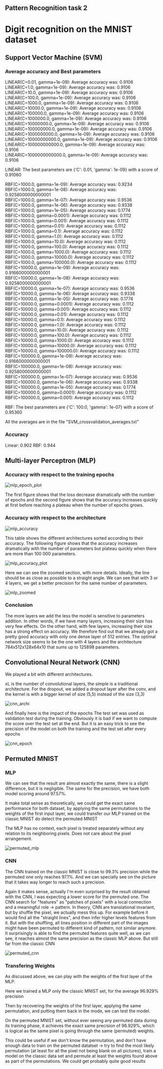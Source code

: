 ## Pattern Recognition task 2

# Digit recognition on the MNIST dataset

## Support Vector Machine (SVM)

### Average accuracy and Best parameters

LINEAR(C=0.01, gamma=1e-09): Average accuracy was: 0.9106  
LINEAR(C=1.0, gamma=1e-09): Average accuracy was: 0.9106  
LINEAR(C=10.0, gamma=1e-09): Average accuracy was: 0.9106  
LINEAR(C=100.0, gamma=1e-09): Average accuracy was: 0.9106  
LINEAR(C=1000.0, gamma=1e-09): Average accuracy was: 0.9106  
LINEAR(C=10000.0, gamma=1e-09): Average accuracy was: 0.9106  
LINEAR(C=100000.0, gamma=1e-09): Average accuracy was: 0.9106  
LINEAR(C=1000000.0, gamma=1e-09): Average accuracy was: 0.9106  
LINEAR(C=10000000.0, gamma=1e-09): Average accuracy was: 0.9106  
LINEAR(C=100000000.0, gamma=1e-09): Average accuracy was: 0.9106  
LINEAR(C=1000000000.0, gamma=1e-09): Average accuracy was: 0.9106  
LINEAR(C=10000000000.0, gamma=1e-09): Average accuracy was: 0.9106  
LINEAR(C=100000000000.0, gamma=1e-09): Average accuracy was: 0.9106  
LINEAR(C=1000000000000.0, gamma=1e-09): Average accuracy was: 0.9106  

LINEAR: The best parameters are {'C': 0.01, 'gamma': 1e-09} with a score of 0.91060 


RBF(C=1000.0, gamma=1e-09): Average accuracy was: 0.9234  
RBF(C=1000.0, gamma=1e-08): Average accuracy was: 0.9258000000000001  
RBF(C=1000.0, gamma=1e-07): Average accuracy was: 0.9536  
RBF(C=1000.0, gamma=1e-06): Average accuracy was: 0.9338  
RBF(C=1000.0, gamma=1e-05): Average accuracy was: 0.1774  
RBF(C=1000.0, gamma=0.0001): Average accuracy was: 0.1112  
RBF(C=1000.0, gamma=0.001): Average accuracy was: 0.1112  
RBF(C=1000.0, gamma=0.01): Average accuracy was: 0.1112  
RBF(C=1000.0, gamma=0.1): Average accuracy was: 0.1112  
RBF(C=1000.0, gamma=1.0): Average accuracy was: 0.1112  
RBF(C=1000.0, gamma=10.0): Average accuracy was: 0.1112  
RBF(C=1000.0, gamma=100.0): Average accuracy was: 0.1112  
RBF(C=1000.0, gamma=1000.0): Average accuracy was: 0.1112  
RBF(C=1000.0, gamma=10000.0): Average accuracy was: 0.1112  
RBF(C=1000.0, gamma=100000.0): Average accuracy was: 0.1112  
RBF(C=10000.0, gamma=1e-09): Average accuracy was: 0.9166000000000001  
RBF(C=10000.0, gamma=1e-08): Average accuracy was: 0.9258000000000001  
RBF(C=10000.0, gamma=1e-07): Average accuracy was: 0.9536  
RBF(C=10000.0, gamma=1e-06): Average accuracy was: 0.9338  
RBF(C=10000.0, gamma=1e-05): Average accuracy was: 0.1774  
RBF(C=10000.0, gamma=0.0001): Average accuracy was: 0.1112  
RBF(C=10000.0, gamma=0.001): Average accuracy was: 0.1112  
RBF(C=10000.0, gamma=0.01): Average accuracy was: 0.1112  
RBF(C=10000.0, gamma=0.1): Average accuracy was: 0.1112  
RBF(C=10000.0, gamma=1.0): Average accuracy was: 0.1112  
RBF(C=10000.0, gamma=10.0): Average accuracy was: 0.1112  
RBF(C=10000.0, gamma=100.0): Average accuracy was: 0.1112  
RBF(C=10000.0, gamma=1000.0): Average accuracy was: 0.1112  
RBF(C=10000.0, gamma=10000.0): Average accuracy was: 0.1112  
RBF(C=10000.0, gamma=100000.0): Average accuracy was: 0.1112  
RBF(C=100000.0, gamma=1e-09): Average accuracy was: 0.9166000000000001  
RBF(C=100000.0, gamma=1e-08): Average accuracy was: 0.9258000000000001  
RBF(C=100000.0, gamma=1e-07): Average accuracy was: 0.9536  
RBF(C=100000.0, gamma=1e-06): Average accuracy was: 0.9338  
RBF(C=100000.0, gamma=1e-05): Average accuracy was: 0.1774  
RBF(C=100000.0, gamma=0.0001): Average accuracy was: 0.1112  
RBF(C=100000.0, gamma=0.001): Average accuracy was: 0.1112  

RBF: The best parameters are {'C': 100.0, 'gamma': 1e-07} with a score of 0.95360 

All the averages are in the file "SVM_crossvalidation_averages.txt"

### Accuracy

Linear: 0.902
RBF: 0.944

## Multi-layer Perceptron (MLP)

### Accuracy with respect to the training epochs

![mlp_epoch_plot](https://user-images.githubusercontent.com/85929824/162423918-3420180e-6c95-4213-b52a-5f8907a31564.png)

The first figure shows that the loss decrease dramatically with the number of epochs and the second figure shows that the accuracy increases quickly at first before reaching a plateau when the number of epochs grows.

### Accuracy with respect to the architecture

![mlp_accuracy](https://github.com/fwicht/mnist-recognition/blob/main/img/mlp_archi.png)

This table shows the different architectures sorted according to their accuracy. The following figure shows that the accuracy increases dramatically with the number of parameters but plateau quickly when there are more than 100 000 parameters.

![mlp_accuracy_plot](https://user-images.githubusercontent.com/85929824/162430244-95342d2f-4fbd-434d-a343-9e7734e50198.png)

Here we can see the zoomed section, with more details. Ideally, the line should be as close as possible to a straight angle. We can see that with 3 or 4 layers, we get a better precision for the same number of parameters.

![mlp_zoomed](https://github.com/fwicht/mnist-recognition/blob/main/img/mlp_layers.png)

### Conclusion

The more layers we add the less the model is sensitive to parameters addition. In other words, if we have many layers, increasing their size has very few effects. On the other hand, with few layers, increasing their size has a strong effect on accuracy. We therefore find out that we already got a pretty good accuracy with only one dense layer of 512 entries. The optimal network size seems to be the one with 4 layers and the architecture 784x512x128x64x10 that sums up to 125898 parameters.

## Convolutional Neural Network (CNN)

We played a bit with different architectures.

xL is the number of convolutional layers, the simple is a traditional architecture. For the dropout, we added a dropout layer after the conv, and the kernel is with a bigger kernel of size (5,5) instead of the size (3,3)

![cnn_archi](https://github.com/fwicht/mnist-recognition/blob/main/img/cnn_perf.png)


And finally here is the impact of the epochs
The test set was used as validation test during the training. Obviously it is bad if we want to compute the score over the test set at the end. But it is an easy trick to see the precision of the model on both the training and the test set after every epochs

![cnn_epoch](https://github.com/fwicht/mnist-recognition/blob/main/img/cnn_epochs.png)

## Permuted MNIST

### MLP

We can see that the result are almost exactly the same, there is a slight difference, but it is negligible.
The same for the precision, we have both model scoring around 97.57%.

It make total sense as theoretically, we could get the exact same performance for both dataset, by applying the same permutations to the weights of the first input layer, we could transfer our MLP trained on the classic MNIST do detect the permuted MNIST

The MLP has no context, each pixel is treated separately without any relation to its neighboring pixels. Does not care about the pixel arrangement.

![permuted_mlp](https://github.com/fwicht/mnist-recognition/blob/main/img/permuted_mlp.png)

### CNN

The CNN trained on the classic MNIST is close to 99.3% precision while the permuted one only reaches 97.1%. And we can specially see on the picture that it takes way longer to reach such a precision. 

Again it makes sense, actually I'm even surprised by the result obtained with the CNN, I was expecting a lower score for the permuted one. The CNN search for "features" as "patches of pixels" with a local connection and a meaningful role -> pattern. In theory, CNN are translational invariant, but by shuffle the pixel, we actually mess this up. For example before it would find all the "straight lines", and then infer higher levels features from it. But with the shuffling, all lines position in different part of the images might have been permuted to different kind of pattern, not similar anymore. It surprisingly is able to find the permuted features quite well, as we can see, it reaches almost the same precision as the classic MLP above. But still far from the classic CNN 


![permuted_cnn](https://github.com/fwicht/mnist-recognition/blob/main/img/permuted_cnn.png)

### Transfering Weights

As discussed above, we can play with the weights of the first layer of the MLP.

Here we trained a MLP only the classic MNIST set, for the average 96.929% precision

Then by recovering the weights of the first layer, applying the same permutation, and putting them back in the mode, we can test the model.

On the permuted MNIST set, without ever seeing any permuted data during its training phase, it achieves the exact same precision of 96.929%, which is logical as the same pixel is going through the same (permuted) weights. 

This could be useful if we don't know the permutation, and don't have enough data to train on the permuted datatset -> try to find the most likely permutation (at least for all the pixel not being blank on all pictures), train a model on the classic data set and permute at least the weights found above as part of the permutations. We could get probably quite good results

